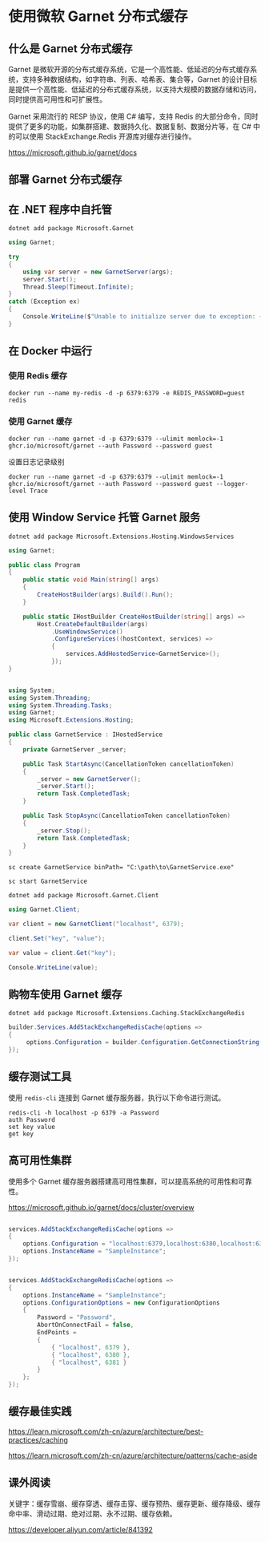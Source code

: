 # 使用微软 Garnet 分布式缓存

## 什么是 Garnet 分布式缓存

Garnet 是微软开源的分布式缓存系统，它是一个高性能、低延迟的分布式缓存系统，支持多种数据结构，如字符串、列表、哈希表、集合等，Garnet 的设计目标是提供一个高性能、低延迟的分布式缓存系统，以支持大规模的数据存储和访问，同时提供高可用性和可扩展性。

Garnet 采用流行的 RESP 协议，使用 C# 编写，支持 Redis 的大部分命令，同时提供了更多的功能，如集群搭建、数据持久化、数据复制、数据分片等，在 C# 中的可以使用 StackExchange.Redis 开源库对缓存进行操作。

https://microsoft.github.io/garnet/docs

## 部署 Garnet 分布式缓存

## 在 .NET 程序中自托管

```shell
dotnet add package Microsoft.Garnet
```

```csharp
using Garnet;

try
{
    using var server = new GarnetServer(args);
    server.Start();
    Thread.Sleep(Timeout.Infinite);
}
catch (Exception ex)
{
    Console.WriteLine($"Unable to initialize server due to exception: {ex.Message}");
}
```

##  在 Docker 中运行

### 使用 Redis 缓存

```shell
docker run --name my-redis -d -p 6379:6379 -e REDIS_PASSWORD=guest redis
```

### 使用 Garnet 缓存

```shell
docker run --name garnet -d -p 6379:6379 --ulimit memlock=-1 ghcr.io/microsoft/garnet --auth Password --password guest
```

设置日志记录级别

```shell
docker run --name garnet -d -p 6379:6379 --ulimit memlock=-1 ghcr.io/microsoft/garnet --auth Password --password guest --logger-level Trace
```

## 使用 Window Service 托管 Garnet 服务

```shell
dotnet add package Microsoft.Extensions.Hosting.WindowsServices
```

```csharp
using Garnet;

public class Program
{
    public static void Main(string[] args)
    {
        CreateHostBuilder(args).Build().Run();
    }

    public static IHostBuilder CreateHostBuilder(string[] args) =>
        Host.CreateDefaultBuilder(args)
            .UseWindowsService()
            .ConfigureServices((hostContext, services) =>
            {
                services.AddHostedService<GarnetService>();
            });
}
```

```csharp

using System;
using System.Threading;
using System.Threading.Tasks;
using Garnet;
using Microsoft.Extensions.Hosting;

public class GarnetService : IHostedService
{
    private GarnetServer _server;

    public Task StartAsync(CancellationToken cancellationToken)
    {
        _server = new GarnetServer();
        _server.Start();
        return Task.CompletedTask;
    }

    public Task StopAsync(CancellationToken cancellationToken)
    {
        _server.Stop();
        return Task.CompletedTask;
    }
}
```

```shell
sc create GarnetService binPath= "C:\path\to\GarnetService.exe"

sc start GarnetService

```

```shell
dotnet add package Microsoft.Garnet.Client
```

```csharp
using Garnet.Client;

var client = new GarnetClient("localhost", 6379);

client.Set("key", "value");

var value = client.Get("key");

Console.WriteLine(value);
``` 

## 购物车使用 Garnet 缓存

```shell
dotnet add package Microsoft.Extensions.Caching.StackExchangeRedis
```

```csharp
builder.Services.AddStackExchangeRedisCache(options =>
{
     options.Configuration = builder.Configuration.GetConnectionString("MyRedisConStr");
});
```

## 缓存测试工具

使用 `redis-cli` 连接到 Garnet 缓存服务器，执行以下命令进行测试。

```shell
redis-cli -h localhost -p 6379 -a Password
auth Password
set key value
get key
```

## 高可用性集群

使用多个 Garnet 缓存服务器搭建高可用性集群，可以提高系统的可用性和可靠性。

https://microsoft.github.io/garnet/docs/cluster/overview

```csharp

services.AddStackExchangeRedisCache(options =>
{
    options.Configuration = "localhost:6379,localhost:6380,localhost:6381";
    options.InstanceName = "SampleInstance";
});

```

```csharp

services.AddStackExchangeRedisCache(options =>
{
    options.InstanceName = "SampleInstance";
    options.ConfigurationOptions = new ConfigurationOptions
    {
        Password = "Password",
        AbortOnConnectFail = false,
        EndPoints =
        {
            { "localhost", 6379 },
            { "localhost", 6380 },
            { "localhost", 6381 }
        }
    };
});

```


## 缓存最佳实践

https://learn.microsoft.com/zh-cn/azure/architecture/best-practices/caching

https://learn.microsoft.com/zh-cn/azure/architecture/patterns/cache-aside


## 课外阅读


关键字：缓存雪崩、缓存穿透、缓存击穿、缓存预热、缓存更新、缓存降级、缓存命中率、滑动过期、绝对过期、永不过期、缓存依赖。


https://developer.aliyun.com/article/841392


